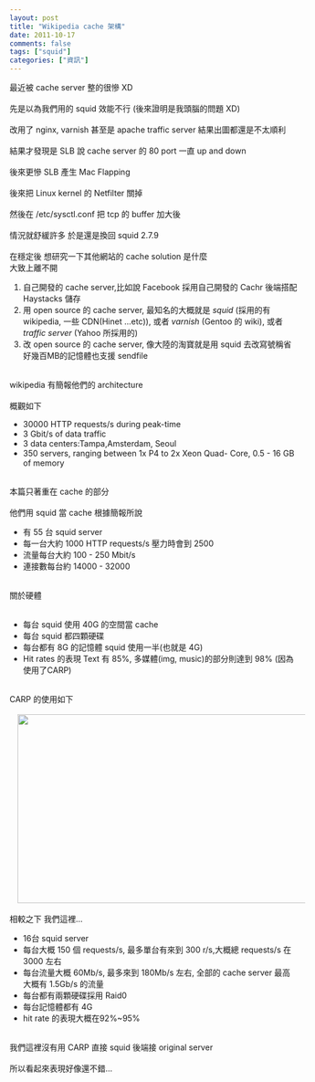 ```yaml
---
layout: post
title: "Wikipedia cache 架構"
date: 2011-10-17
comments: false
tags: ["squid"]
categories: ["資訊"]
---
```


最近被 cache server 整的很慘 XD<br /><br />先是以為我們用的 squid 效能不行 (後來證明是我頭腦的問題 XD)<br /><br />改用了 nginx, varnish 甚至是 apache traffic server 結果出圖都還是不太順利<br /><br />結果才發現是 SLB 說 cache server 的 80 port 一直 up and down<br /><br />後來更慘 SLB 產生 Mac Flapping<br /><br />後來把 Linux kernel 的 Netfilter 關掉<br /><br />然後在 /etc/sysctl.conf 把 tcp 的 buffer 加大後<br /><br />情況就舒緩許多 於是還是換回 squid 2.7.9<br /><br />在穩定後 想研究一下其他網站的 cache  solution 是什麼<br /><!--more-->大致上離不開<br /><ol><li>自己開發的 cache server,比如說 Facebook 採用自己開發的 Cachr 後端搭配 Haystacks 儲存</li><li>用 open source 的 cache server, 最知名的大概就是 <em>squid</em> (採用的有 wikipedia, 一些 CDN(Hinet ...etc)), 或者 <em>varnish</em> (Gentoo 的 wiki), 或者 <em>traffic server</em> (Yahoo 所採用的)</li><li>改 open source 的 cache server, 像大陸的淘寶就是用 squid 去改寫號稱省好幾百MB的記憶體也支援 sendfile</li></ol><br />wikipedia 有簡報他們的 architecture<br /><br />概觀如下<br /><ul><li>30000 HTTP requests/s during peak-time</li><li>3 Gbit/s of data traffic</li><li>3 data centers:Tampa,Amsterdam, Seoul</li><li>350 servers, ranging between 1x P4 to 2x Xeon Quad- Core, 0.5 - 16 GB of memory</li></ul><br />本篇只著重在 cache 的部分<br /><br />他們用 squid 當 cache 根據簡報所說<br /><ul><li>有 55 台 squid server</li><li>每一台大約 1000 HTTP requests/s 壓力時會到 2500</li><li>流量每台大約 100 - 250 Mbit/s</li><li>連接數每台約 14000 - 32000</li></ul><br />關於硬體<br /><br /><ul><li>每台 squid 使用 40G 的空間當 cache</li><li>每台 squid 都四顆硬碟</li><li>每台都有 8G 的記憶體 squid 使用一半(也就是 4G)</li><li>Hit rates 的表現 Text 有 85%, 多媒體(img, music)的部分則達到 98% (因為使用了CARP)</li></ul><br />CARP 的使用如下<br /><br /><div class="separator" style="clear: both; text-align: center;"><a href="http://3.bp.blogspot.com/-A-9_Zi0mxro/TpvjwpHbioI/AAAAAAAAB_0/ARv8XupyMxQ/s6400/%25E8%259E%25A2%25E5%25B9%2595%25E5%25BF%25AB%25E7%2585%25A7%2B2011-10-17%2B%25E4%25B8%258B%25E5%258D%25884.13.38.png" imageanchor="1" style="margin-left:1em; margin-right:1em"><img border="0" height="331" width="640" src="http://3.bp.blogspot.com/-A-9_Zi0mxro/TpvjwpHbioI/AAAAAAAAB_0/ARv8XupyMxQ/s640/%25E8%259E%25A2%25E5%25B9%2595%25E5%25BF%25AB%25E7%2585%25A7%2B2011-10-17%2B%25E4%25B8%258B%25E5%258D%25884.13.38.png" /></a></div><br />相較之下 我們這裡...<br /><ul><li>16台 squid server</li><li>每台大概 150 個 requests/s, 最多單台有來到 300 r/s,大概總 requests/s 在 3000 左右</li><li>每台流量大概 60Mb/s, 最多來到 180Mb/s 左右, 全部的 cache server 最高大概有 1.5Gb/s 的流量</li><li>每台都有兩顆硬碟採用 Raid0</li><li>每台記憶體都有 4G</li><li>hit rate 的表現大概在92%~95%</li></ul><br />我們這裡沒有用 CARP 直接 squid 後端接 original server<br /><br />所以看起來表現好像還不錯...
